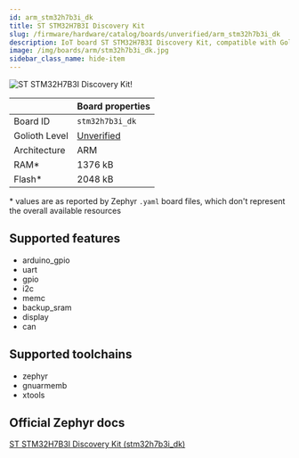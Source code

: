 ```yaml
---
id: arm_stm32h7b3i_dk
title: ST STM32H7B3I Discovery Kit
slug: /firmware/hardware/catalog/boards/unverified/arm_stm32h7b3i_dk
description: IoT board ST STM32H7B3I Discovery Kit, compatible with Golioth at unverified level.
image: /img/boards/arm/stm32h7b3i_dk.jpg
sidebar_class_name: hide-item
---
```


[//]: # (This is an auto-generated file, do not edit! Changes to it will be lost upon re-generation)

![ST STM32H7B3I Discovery Kit!](/img/boards/arm/stm32h7b3i_dk.jpg "ST STM32H7B3I Discovery Kit")

|                | Board properties     |
| -------------  | -------------------- |
| Board ID       | `stm32h7b3i_dk` |
| Golioth Level  | [Unverified](/firmware/hardware#unverified-boards) |
| Architecture   | ARM |
| RAM*           | 1376 kB |
| Flash*         | 2048 kB |

\* values are as reported by Zephyr `.yaml` board files, which don't represent the overall available resources



## Supported features

* arduino_gpio
* uart
* gpio
* i2c
* memc
* backup_sram
* display
* can

## Supported toolchains

* zephyr
* gnuarmemb
* xtools

## Official Zephyr docs

[ST STM32H7B3I Discovery Kit (stm32h7b3i_dk)](https://docs.zephyrproject.org/latest/boards/arm/stm32h7b3i_dk/doc/index.html)
